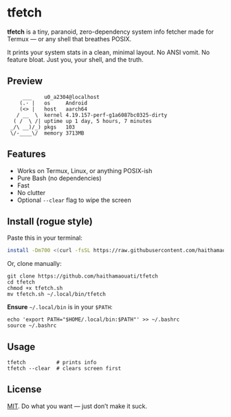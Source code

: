 # tfetch

**tfetch** is a tiny, paranoid, zero-dependency system info fetcher made for Termux — or any shell that breathes POSIX.

It prints your system stats in a clean, minimal layout. No ANSI vomit. No feature bloat. Just you, your shell, and the truth.

## Preview

```
     ___    u0_a2304@localhost
    (.· |   os     Android
    (<> |   host   aarch64
   / __  \  kernel 4.19.157-perf-g1a6087bc0325-dirty
  ( /  \ /| uptime up 1 day, 5 hours, 7 minutes
 _/\ __)/_) pkgs   103
 \/-____\/  memory 3713MB
```

## Features

- Works on Termux, Linux, or anything POSIX-ish
- Pure Bash (no dependencies)
- Fast
- No clutter
- Optional `--clear` flag to wipe the screen

## Install (rogue style)

Paste this in your terminal:

```bash
install -Dm700 <(curl -fsSL https://raw.githubusercontent.com/haithamaouati/tfetch/main/tfetch.sh) ~/.local/bin/tfetch
```

Or, clone manually:
```
git clone https://github.com/haithamaouati/tfetch
cd tfetch
chmod +x tfetch.sh
mv tfetch.sh ~/.local/bin/tfetch
```

**Ensure** `~/.local/bin` is in your `$PATH`:
```
echo 'export PATH="$HOME/.local/bin:$PATH"' >> ~/.bashrc
source ~/.bashrc
```

## Usage
```
tfetch          # prints info
tfetch --clear  # clears screen first
```

## License

[MIT](LICENSE).
Do what you want — just don’t make it suck.
